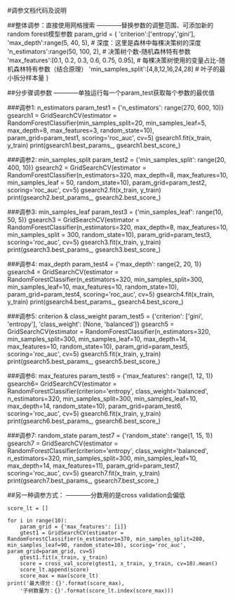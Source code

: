 #调参文档代码及说明

##整体调参：直接使用网格搜索
————替换参数的调整范围、可添加新的random forest模型参数
    param_grid = {
        'criterion':['entropy','gini'],
        'max_depth':range(5, 40, 5),    # 深度：这里是森林中每棵决策树的深度
        'n_estimators':range(50, 100, 2),  # 决策树个数-随机森林特有参数
        'max_features':[0.1, 0.2, 0.3, 0.6, 0.75, 0.95], # 每棵决策树使用的变量占比-随机森林特有参数（结合原理）
        'min_samples_split':[4,8,12,16,24,28]  # 叶子的最小拆分样本量
    }

##分步骤调参数 
————单独运行每一个param_test获取每个参数的最优值
    
###调参1: n_estimators
    param_test1 = {'n_estimators': range(270, 600, 10)}
    gsearch1 = GridSearchCV(estimator = RandomForestClassifier(min_samples_split=20, min_samples_leaf=5, max_depth=8, max_features=3, random_state=10), 
    param_grid=param_test1, scoring='roc_auc', cv=5)
    gsearch1.fit(x_train, y_train)
    print(gsearch1.best_params_, gsearch1.best_score_)

###调参2: min_samples_split
    param_test2 = {'min_samples_split': range(20, 400, 10)}
    gsearch2 = GridSearchCV(estimator = RandomForestClassifier(n_estimators=320, max_depth=8, max_features=10, min_samples_leaf = 50, random_state=10), 
    param_grid=param_test2, scoring='roc_auc', cv=5)
    gsearch2.fit(x_train, y_train)
    print(gsearch2.best_params_, gsearch2.best_score_)

###调参3: min_samples_leaf
    param_test3 = {'min_samples_leaf': range(10, 50, 5)}
    gsearch3 = GridSearchCV(estimator = RandomForestClassifier(n_estimators=320, max_depth=8, max_features=10, min_samples_split = 300, random_state=10), 
    param_grid=param_test3, scoring='roc_auc', cv=5)
    gsearch3.fit(x_train, y_train)
    print(gsearch3.best_params_, gsearch3.best_score_)

###调参4: max_depth
    param_test4 = {'max_depth': range(2, 20, 1)}
    gsearch4 = GridSearchCV(estimator = RandomForestClassifier(n_estimators=320, min_samples_split=300, min_samples_leaf=10, max_features=10, random_state=10), 
    param_grid=param_test4, scoring='roc_auc', cv=5)
    gsearch4.fit(x_train, y_train)
    print(gsearch4.best_params_, gsearch4.best_score_)

###调参5:  criterion & class_weight
    param_test5 = {'criterion': ['gini', 'entropy'], 'class_weight': [None, 'balanced']}
    gsearch5 = GridSearchCV(estimator = RandomForestClassifier(n_estimators=320, min_samples_split=300, min_samples_leaf=10, max_depth=14, max_features=10, random_state=10), param_grid=param_test5, scoring='roc_auc', cv=5)
    gsearch5.fit(x_train, y_train)
    print(gsearch5.best_params_, gsearch5.best_score_)

###调参6:  max_features
    param_test6 = {'max_features': range(1, 12, 1)}
    gsearch6= GridSearchCV(estimator = RandomForestClassifier(criterion='entropy', class_weight='balanced', n_estimators=320, min_samples_split=300, min_samples_leaf=10, max_depth=14, random_state=10), 
    param_grid=param_test6, scoring='roc_auc', cv=5)
    gsearch6.fit(x_train, y_train)
    print(gsearch6.best_params_, gsearch6.best_score_)

###调参7:  random_state
    param_test7 = {'random_state': range(1, 15, 1)}
    gsearch7 = GridSearchCV(estimator = RandomForestClassifier(criterion='entropy', class_weight='balanced', n_estimators=320, min_samples_split=300, min_samples_leaf=10, max_depth=14, max_features=11), 
    param_grid=param_test7, scoring='roc_auc', cv=5)
    gsearch7.fit(x_train, y_train)
    print(gsearch7.best_params_, gsearch7.best_score_)

##另一种调参方式：
————分数用的是cross validation会偏低

    score_lt = []

    for i in range(10):
        param_grid = {'max_features': [i]}
        gtest1 = GridSearchCV(estimator = RandomForestClassifier(n_estimators=370, min_samples_split=280, min_samples_leaf=90, random_state=10), scoring='roc_auc', param_grid=param_grid, cv=5)
        gtest1.fit(x_train, y_train)
        score = cross_val_score(gtest1, x_train, y_train, cv=10).mean()
        score_lt.append(score)
        score_max = max(score_lt)
    print('最大得分：{}'.format(score_max),
        '子树数量为：{}'.format(score_lt.index(score_max)))